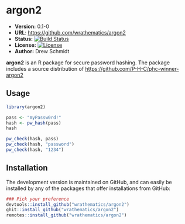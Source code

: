 # argon2

* **Version:** 0.1-0
* **URL**: https://github.com/wrathematics/argon2
* **Status:** [![Build Status](https://travis-ci.org/wrathematics/argon2.png)](https://travis-ci.org/wrathematics/argon2)
* **License:** [![License](http://img.shields.io/badge/license-BSD%202--Clause-orange.svg?style=flat)](http://opensource.org/licenses/BSD-2-Clause)
* **Author:** Drew Schmidt


**argon2** is an R package for secure password hashing.  The package includes a source distribution of https://github.com/P-H-C/phc-winner-argon2



## Usage

```r
library(argon2)

pass <- "myPassw0rd!"
hash <- pw_hash(pass)
hash

pw_check(hash, pass)
pw_check(hash, "password")
pw_check(hash, "1234")
```



## Installation

<!-- You can install the stable version from CRAN using the usual `install.packages()`:

```r
install.packages("argon2")
``` -->

The development version is maintained on GitHub, and can easily be installed by any of the packages that offer installations from GitHub:

```r
### Pick your preference
devtools::install_github("wrathematics/argon2")
ghit::install_github("wrathematics/argon2")
remotes::install_github("wrathematics/argon2")
```
